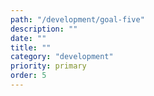 ```yaml
---
path: "/development/goal-five"
description: ""
date: ""
title: ""
category: "development"
priority: primary
order: 5
---
```

